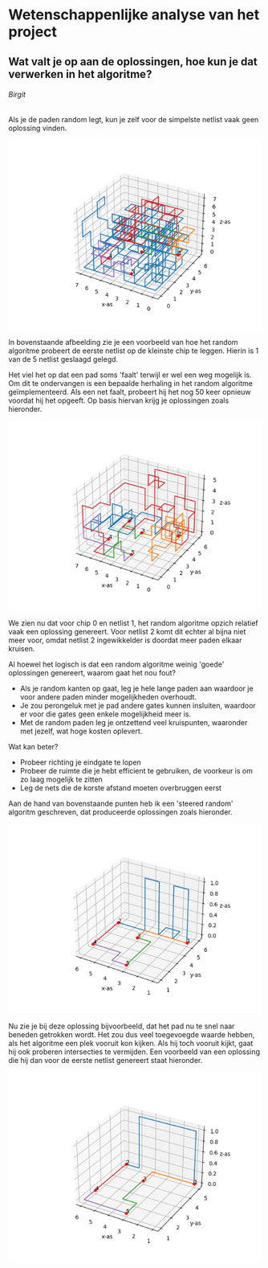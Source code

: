 # Wetenschappenlijke analyse van het project
## Wat valt je op aan de oplossingen, hoe kun je dat verwerken in het algoritme?

###### Birgit
Als je de paden random legt, kun je zelf voor de simpelste netlist vaak geen oplossing vinden.

![example random algoritm](./images/random_chip_0_net_1.png "Example image")

In bovenstaande afbeelding zie je een voorbeeld van hoe het random algoritme probeert de eerste netlist op de kleinste chip te leggen.
Hierin is 1 van de 5 netlist geslaagd gelegd.

Het viel het op dat een pad soms 'faalt' terwijl er wel een weg mogelijk is.
Om dit te ondervangen is een bepaalde herhaling in het random algoritme geïmplementeerd.
Als een net faalt, probeert hij het nog 50 keer opnieuw voordat hij het opgeeft.
Op basis hiervan krijg je oplossingen zoals hieronder.

![example 2 random algorithm](./images/random2_chip_0_net_1.png "Example image")

We zien nu dat voor chip 0 en netlist 1, het random algoritme opzich relatief vaak een oplossing genereert.
Voor netlist 2 komt dit echter al bijna niet meer voor, omdat netlist 2 ingewikkelder is doordat meer paden elkaar kruisen.

Al hoewel het logisch is dat een random algoritme weinig 'goede' oplossingen genereert, waarom gaat het nou fout?
* Als je random kanten op gaat, leg je hele lange paden aan waardoor je voor andere paden minder mogelijkheden overhoudt.
* Je zou perongeluk met je pad andere gates kunnen insluiten, waardoor er voor die gates geen enkele mogelijkheid meer is.
* Met de random paden leg je ontzettend veel kruispunten, waaronder met jezelf, wat hoge kosten oplevert.

Wat kan beter?

* Probeer richting je eindgate te lopen
* Probeer de ruimte die je hebt efficient te gebruiken, de voorkeur is om zo laag mogelijk te zitten
* Leg de nets die de korste afstand moeten overbruggen eerst

Aan de hand van bovenstaande punten heb ik een 'steered random' algoritm geschreven, dat produceerde oplossingen zoals hieronder.

![example steered random algoritm](./images/steered_random_chip_0_net_1.png "Example image")

Nu zie je bij deze oplossing bijvoorbeeld, dat het pad nu te snel naar beneden getrokken wordt.
Het zou dus veel toegevoegde waarde hebben, als het algoritme een plek vooruit kon kijken.
Als hij toch vooruit kijkt, gaat hij ook proberen intersecties te vermijden.
Een voorbeeld van een oplossing die hij dan voor de eerste netlist genereert staat hieronder.

![example 2 steered random algoritm](./images/steered_random2_chip_0_net_1.png "Example image")

